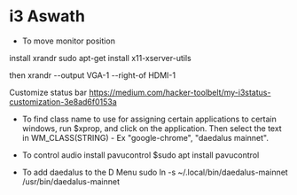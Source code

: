 # i3 Aswath

* To move monitor position

install xrandr
sudo apt-get install x11-xserver-utils

then
xrandr --output VGA-1 --right-of HDMI-1


Customize status bar
https://medium.com/hacker-toolbelt/my-i3status-customization-3e8ad6f0153a


* To find class name to use for assigning certain applications to certain windows, 
run $xprop, and click on the application.
Then select the text in WM_CLASS(STRING) - Ex "google-chrome", "daedalus mainnet".

* To control audio install pavucontrol
$sudo apt install pavucontrol

* To add daedalus to the D Menu
sudo ln -s ~/.local/bin/daedalus-mainnet /usr/bin/daedalus-mainnet
